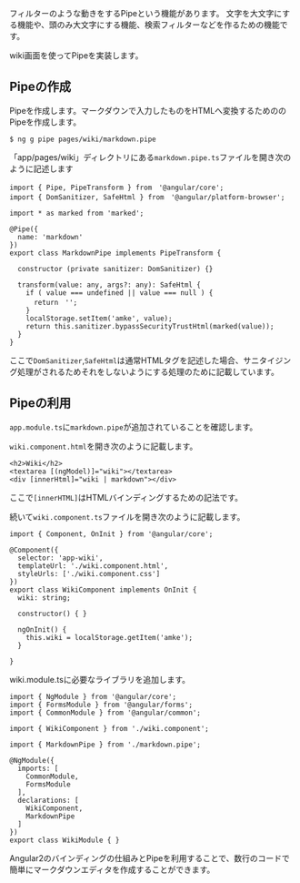 フィルターのような動きをするPipeという機能があります。 文字を大文字にする機能や、頭のみ大文字にする機能、検索フィルターなどを作るための機能です。

wiki画面を使ってPipeを実装します。

## Pipeの作成

Pipeを作成します。マークダウンで入力したものをHTMLへ変換するためののPipeを作成します。

```
$ ng g pipe pages/wiki/markdown.pipe
```

「app/pages/wiki」ディレクトリにある`markdown.pipe.ts`ファイルを開き次のように記述します

```
import { Pipe, PipeTransform } from　'@angular/core';
import { DomSanitizer, SafeHtml } from　'@angular/platform-browser';

import * as marked from 'marked';

@Pipe({
  name: 'markdown'
})
export class MarkdownPipe implements PipeTransform {

  constructor (private sanitizer: DomSanitizer) {}

  transform(value: any, args?: any): SafeHtml {
    if ( value === undefined || value === null ) {
      return　'';
    }
    localStorage.setItem('amke', value);
    return this.sanitizer.bypassSecurityTrustHtml(marked(value));
  }
}
```

ここで`DomSanitizer`,`SafeHtml`は通常HTMLタグを記述した場合、サニタイジング処理がされるためそれをしないようにする処理のために記載しています。

## Pipeの利用

`app.module.ts`に`markdown.pipe`が追加されていることを確認します。

`wiki.component.html`を開き次のように記載します。

```
<h2>Wiki</h2>
<textarea [(ngModel)]="wiki"></textarea>
<div [innerHtml]="wiki | markdown"></div>
```

ここで`[innerHTML]`はHTMLバインディングするための記法です。

続いて`wiki.component.ts`ファイルを開き次のように記載します。

```
import { Component, OnInit } from '@angular/core';

@Component({
  selector: 'app-wiki',
  templateUrl: './wiki.component.html',
  styleUrls: ['./wiki.component.css']
})
export class WikiComponent implements OnInit {
  wiki: string;

  constructor() { }

  ngOnInit() {
    this.wiki = localStorage.getItem('amke');
  }

}
```

wiki.module.tsに必要なライブラリを追加します。

```
import { NgModule } from '@angular/core';
import { FormsModule } from '@angular/forms';
import { CommonModule } from '@angular/common';

import { WikiComponent } from './wiki.component';

import { MarkdownPipe } from './markdown.pipe';

@NgModule({
  imports: [
    CommonModule,
    FormsModule
  ],
  declarations: [
    WikiComponent,
    MarkdownPipe
  ]
})
export class WikiModule { }
```

Angular2のバインディングの仕組みとPipeを利用することで、数行のコードで簡単にマークダウンエディタを作成することができます。

